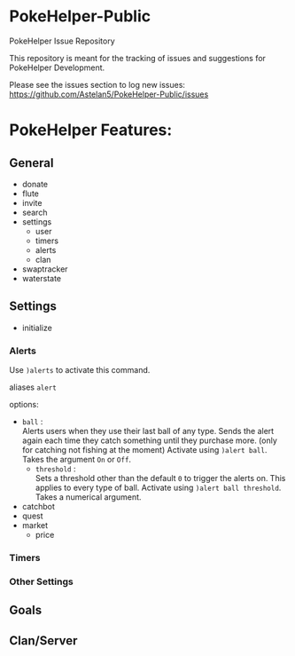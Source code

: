 # PokeHelper-Public
PokeHelper Issue Repository

This repository is meant for the tracking of issues and suggestions for PokeHelper Development.

Please see the issues section to log new issues:
https://github.com/Astelan5/PokeHelper-Public/issues

# PokeHelper Features:

## General
- donate
- flute
- invite
- search
- settings
  - user
  - timers
  - alerts
  - clan
- swaptracker
- waterstate

## Settings
- initialize
### Alerts
Use `)alerts` to activate this command.

aliases `alert`

options:
- `ball` :  
  Alerts users when they use their last ball of any type. Sends the alert again each time they catch something until they purchase more. (only for catching not fishing at the moment) Activate using `)alert ball`. Takes the argument `On` or `Off`.  
  - `threshold` :  
  Sets a threshold other than the default `0` to trigger the alerts on. This applies to every type of ball. Activate using `)alert ball threshold`. Takes a numerical argument.
- catchbot
- quest
- market
  - price

### Timers

### Other Settings

## Goals

## Clan/Server
